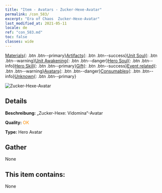 ```yaml
---
title: "Item - Avatars - Zucker-Hexe-Avatar"
permalink: /con_583/
excerpt: "Era of Chaos  Zucker-Hexe-Avatar"
last_modified_at: 2021-05-11
locale: de
ref: "con_583.md"
toc: false
classes: wide
---
```

 [Materials](/ItemsDE/){: .btn .btn--primary}[Artifacts](/ItemsDE/Artifacts/){: .btn .btn--success}[Unit Soul](/ItemsDE/UnitSoul/){: .btn .btn--warning}[Unit Awakening](/ItemsDE/UnitAwakening/){: .btn .btn--danger}[Hero Soul](/ItemsDE/HeroSoul/){: .btn .btn--info}[Hero Skill](/ItemsDE/HeroSkill/){: .btn .btn--primary}[Gift](/ItemsDE/Gift/){: .btn .btn--success}[Event related](/ItemsDE/Events/){: .btn .btn--warning}[Avatars](/ItemsDE/Avatars/){: .btn .btn--danger}[Consumables](/ItemsDE/Consumables/){: .btn .btn--info}[Unknown](/ItemsDE/Unknown/){: .btn .btn--primary}

 ![Zucker-Hexe-Avatar](/images/h/h_Vidomina5.jpg)

## Details
 **Beschreibung:** „Zucker-Hexe: Vidomina“-Avatar

 **Quality:** <span style="color: #FF8C00">OK</span>

 **Type:** Hero Avatar

## Gather

  None

## This item contains:

  None

